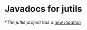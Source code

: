 # Javadocs for jutils

**The jutils project has a [new location](https://marco-brandizi.github.io/jutils/)*
